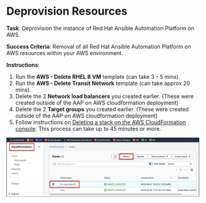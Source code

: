 <h1>Deprovision Resources</h1>


**Task**: Deprovision the instance of Red Hat Ansible Automation Platform on AWS.

**Success Criteria**: Removal of all Red Hat Ansible Automation Platform on AWS resources within your AWS  environment.

**Instructions**:

1. Run the **AWS - Delete RHEL 8 VM** template (can take 3 - 5 mins).
2. Run the **AWS - Delete Transit Network** template (can take approx 20 mins).
3. Delete the 2 **Network load balancers** you created earlier.  (These were created outside of the AAP on AWS cloudformation deployment)
4. Delete the 2 **Target groups** you created earlier.  (These were created outside of the AAP on AWS cloudformation deployment)
5. Follow instructions on [Deleting a stack on the AWS CloudFormation console](https://docs.aws.amazon.com/AWSCloudFormation/latest/UserGuide/cfn-console-delete-stack.html). This process can take up to 45 minutes or more.

![alt_text](images/image32.png "image_tooltip")


